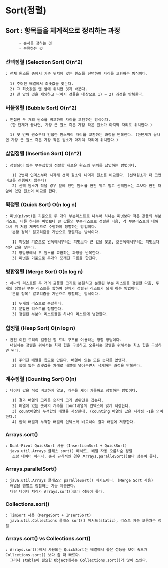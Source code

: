 # Sort(정렬)
## Sort : 항목들을 체계적으로 정리하는 과정
          - 순서를 정하는 것
          - 분류하는 것

### 선택정렬 (Selection Sort) O(n^2)
    : 전체 원소들 중에서 기준 위치에 맞는 원소를 선택하여 자리를 교환하는 방식이다.
      
      1) 주어진 배열에서 최솟값을 찾는다.
      2) 그 최솟값을 맨 앞에 위치한 것과 바꾼다.
      3) 맨 앞의 것을 제외하고 나머지 것들을 대상으로 1) ~ 2) 과정을 반복한다.

### 버블정렬 (Bubble Sort) O(n^2)
    : 인접한 두 개의 원소를 비교하여 자리를 교환하는 방식이다.
      (한 단계가 끝나면, 가장 큰 원소 혹은 가장 작은 원소가 마지막 자리로 위치한다.)

      1) 첫 번째 원소부터 인접한 원소끼리 자리를 교환하는 과정을 반복한다. (한단계가 끝나면 가장 큰 원소 혹은 가장 작은 원소가 마지막 자리에 위치한다.)

### 삽입정렬 (Insertion Sort) O(n^2)
    : 정렬되어 있는 부분집합에 정렬할 새로운 원소의 위치를 삽입하는 방법이다.
     
       1) 2번째 인덱스부터 시작해 선택 원소와 나머지 원소를 비교한다. (선택원소가 더 크면 비교를 진행하지 않는다)
       2) 선택 원소가 작을 경우 앞에 있던 원소를 한칸 뒤로 밀고 선택원소는 그보다 한칸 더 앞에 있던 원소와 비교를 한다.

### 퀵정렬 (Quick Sort) O(n log n)
    : 피벗(pivot)을 기준으로 두 개의 부분리스트로 나누어 하나는 피벗보다 작은 값들의 부분리스트, 다른 하나는 피벗보다 큰 값들의 부분리스트로 정렬한 다음, 각 부분리스트에 대해 다시 위 처럼 재귀적으로 수행하여 정렬하는 방법이다.
      '분할 정복' 알고리즘을 기반으로 정렬되는 방식이다.
    
       1) 피벗을 기준으로 왼쪽에서부터는 피벗보다 큰 값을 찾고, 오른쪽에서부터는 피벗보다 작은 값을 찾는다.
       2) 양방향에서 두 원소를 교환하는 과정을 반복한다.
       3) 피벗을 기준으로 두개의 쪼개진 그룹을 합친다.

### 병합정렬 (Merge Sort) O(n log n)
    : 하나의 리스트를 두 개의 균등한 크기로 분할하고 분할된 부분 리스트를 정렬한 다음, 두 개의 정렬된 부분 리스트를 합하여 전체가 정렬된 리스트가 되게 하는 방법이다.
      '분할 정복' 알고리즘을 기반으로 정렬되는 방식이다.

       1) 두개의 리스트로 분할한다.
       2) 분할한 리스트를 정렬한다.
       3) 정렬된 부분의 리스트들을 하나의 리스트에 병합한다.      

### 힙정렬 (Heap Sort) O(n log n)
    : 완전 이진 트리의 일종인 힙 트리 구조를 이용하는 정렬 방법이다.
      내림차순 정렬을 위해서는 최대 힙을 구성하고 오름차순 정렬을 위해서는 최소 힙을 구성하면 된다.

       1) 주어진 배열을 힙으로 만든다. 배열에 있는 모든 숫자를 없앤다.
       2) 힙에 있는 최댓값을 차례로 배열에 넣어주면서 삭제하는 과정을 반복한다.

### 계수정렬 (Counting Sort) O(n)
    : 데이터 값을 직접 비교하지 않고, 개수를 세어 기록하고 정렬하는 방법이다.

       1) 결과 배열의 크리를 숫자의 크기 범위만큼 잡는다.
       2) 배열에 있는 숫자의 개수를 count배열의 인덱스에 맞게 저장한다.
       3) count배열의 누적합의 배열을 저장한다. (counting 배열의 값은 시작점 -1을 의미한다.)
       4) 입력 배열과 누적합 배열의 인덱스와 비교하여 결과 배열에 저장한다. 

### Arrays.sort()
    : Dual-Pivot QuickSort 사용 (InsertionSort + QuickSort)
      java.util.Arrays 클래스 sort() 메서드, 배열 자동 오름차순 정렬
       소량 데이터 처리나, 순서 규칙적인 경우 Arrays.paralleSort()보다 성능이 좋다.

### Arrays.parallelSort()
    : java.util.Arrays 클래스의 paralleSort() 메서드이다. (Merge Sort 사용)
      배열을 병렬로 정렬하는 기능 제공한다.
      대량 데이터 처리가 Arrays.sort()보다 성능이 좋다.

### Collections.sort()
    : TimSort 사용 (MergeSort + InsertSort)
      java.util.Collections 클래스 sort() 메서드(static), 리스트 자동 오름차순 정렬

### Arrays.sort() vs Collections.sort() 
    : Arrays.sort()에서 사용되는 QuickSort는 배열에서 좋은 성능을 보여 속도가 Collcetions.sort() 보다 좀 더 빠르다. 
      그러나 stable이 필요한 Object에서는 Collections.sort()가 많이 쓰인다.

  
      


